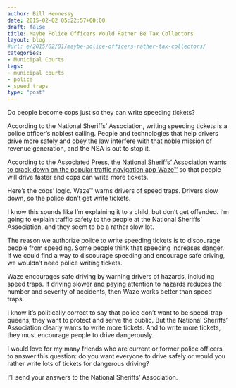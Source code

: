 ```yaml
---
author: Bill Hennessy
date: 2015-02-02 05:22:57+00:00
draft: false
title: Maybe Police Officers Would Rather Be Tax Collectors
layout: blog
#url: e/2015/02/01/maybe-police-officers-rather-tax-collectors/
categories:
- Municipal Courts
tags:
- municipal courts
- police
- speed traps
type: "post"
---
```


Do people become cops just so they can write speeding tickets?

According to the National Sheriffs’ Association, writing speeding tickets is a police officer’s noblest calling. People and technologies that help drivers drive more safely and obey the law interfere with that noble mission of revenue generation, and the NSA is out to stop it.

According to the Associated Press,[ the National Sheriffs’ Association wants to crack down on the popular traffic navigation app Waze™](https://www.yahoo.com/tech/s/us-sheriffs-expand-concerns-waze-mobile-traffic-app-083418026--politics.html) so that people will drive faster and cops can write more tickets.

Here’s the cops’ logic. Waze™ warns drivers of speed traps. Drivers slow down, so the police don’t get write tickets.

I know this sounds like I’m explaining it to a child, but don’t get offended. I’m going to explain traffic safety to the people at the National Sheriffs’ Association, and they seem to be a rather slow lot.

The reason we authorize police to write speeding tickets is to discourage people from speeding. Some people think that speeding increases danger. If we could find a way to discourage speeding and encourage safe driving, we wouldn’t need police writing tickets.

Waze encourages safe driving by warning drivers of hazards, including speed traps. If driving slower and paying attention to hazards reduces the number and severity of accidents, then Waze works better than speed traps.

I know it’s politically correct to say that police don’t want to be speed-trap queens; they want to protect and serve the public. But the National Sheriffs’ Association clearly wants to write more tickets. And to write more tickets, they must encourage people to drive dangerously.

I would love for my many friends who are current or former police officers to answer this question: do you want everyone to drive safely or would you rather write lots of tickets for dangerous driving?

I’ll send your answers to the National Sheriffs’ Association.
